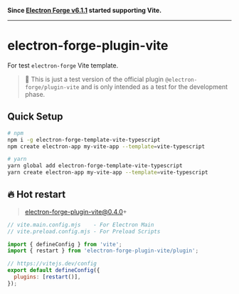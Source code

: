 
**Since [Electron Forge v6.1.1](https://github.com/electron/forge/releases/tag/v6.1.1) started supporting Vite.**

---

# electron-forge-plugin-vite

For test `electron-forge` Vite template.

> 🚨 This is just a test version of the official plugin `@electron-forge/plugin-vite` and is only intended as a test for the development phase.

## Quick Setup

```sh
# npm
npm i -g electron-forge-template-vite-typescript
npm create electron-app my-vite-app --template=vite-typescript

# yarn
yarn global add electron-forge-template-vite-typescript
yarn create electron-app my-vite-app --template=vite-typescript
```

## 🔥 Hot restart

> electron-forge-plugin-vite@0.4.0+

```js
// vite.main.config.mjs    - For Electron Main
// vite.preload.config.mjs - For Preload Scripts

import { defineConfig } from 'vite';
import { restart } from 'electron-forge-plugin-vite/plugin';

// https://vitejs.dev/config
export default defineConfig({
  plugins: [restart()],
});
```

<!--

This plugin makes it easy to set up standard vite tooling to compile both your main process code and your renderer process code, with built-in support for Hot Module Replacement (HMR) in the renderer process and support for multiple renderers.

```
// forge.config.js

module.exports = {
  plugins: [
    {
      name: 'electron-forge-plugin-vite',
      config: {
        // `build` can specify multiple entry builds, which can be Main process, Preload scripts, Worker process, etc.
        // If you are familiar with Vite configuration, it will look really familiar.
        build: [
          {
            // `entry` is just an alias for `build.lib.entry` in the corresponding file of `config`.
            entry: 'src/main.js',
            config: 'vite.main.config.mjs',
          },
          {
            entry: 'src/preload.js',
            config: 'vite.preload.config.mjs',
          },
        ],
        renderer: [
          {
            name: 'main_window',
            config: 'vite.renderer.config.mjs',
          },
        ],
      },
    },
  ],
};
```
-->
